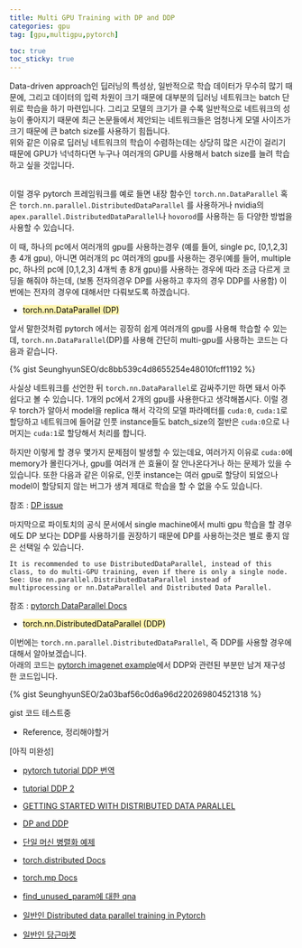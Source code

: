```yaml
---
title: Multi GPU Training with DP and DDP
categories: gpu
tag: [gpu,multigpu,pytorch]

toc: true
toc_sticky: true
---
```


Data-driven approach인 딥러닝의 특성상, 일반적으로 학습 데이터가 무수히 많기 때문에, 그리고 데이터의 입력 차원이 크기 때문에 대부분의 딥러닝 네트워크는 batch 단위로 학습을 하기 마련입니다.
그리고 모델의 크기가 클 수록 일반적으로 네트워크의 성능이 좋아지기 때문에 최근 논문들에서 제안되는 네트워크들은 엄청나게 모델 사이즈가 크기 때문에 큰 batch size를 사용하기 힘듭니다.<br>
위와 같은 이유로 딥러닝 네트워크의 학습이 수렴하는데는 상당히 많은 시간이 걸리기 때문에 GPU가 넉넉하다면 누구나 여러개의 GPU를 사용해서 batch size를 늘려 학습하고 싶을 것입니다.<br><br> 

이럴 경우 pytorch 프레임워크를 예로 들면 내장 함수인 ```torch.nn.DataParallel``` 혹은 ```torch.nn.parallel.DistributedDataParallel``` 를 사용하거나 nvidia의 ```apex.parallel.DistributedDataParallel```나 ```hovorod```를 사용하는 등 다양한 방법을 사용할 수 있습니다.

이 때, 하나의 pc에서 여러개의 gpu를 사용하는경우 (예를 들어, single pc, [0,1,2,3] 총 4개 gpu), 아니면 여러개의 pc 여러개의 gpu를 사용하는 경우(예를 들어, multiple pc, 하나의 pc에 [0,1,2,3] 4개씩 총 8개 gpu)를 사용하는 경우에 따라 조금 다르게 코딩을 해줘야 하는데, (보통 전자의경우 DP를 사용하고 후자의 경우 DDP를 사용함) 이번에는 전자의 경우에 대해서만 다뤄보도록 하겠습니다. 


- <mark style='background-color: #fff5b1'> torch.nn.DataParallel (DP) </mark>

앞서 말한것처럼 pytorch 에서는 굉장히 쉽게 여러개의 gpu를 사용해 학습할 수 있는데, ```torch.nn.DataParallel```(DP)를 사용해 간단히 multi-gpu를 사용하는 코드는 다음과 같습니다.<br>
  
  
{% gist SeunghyunSEO/dc8bb539c4d8655254e48010fcff1192 %}

사실상 네트워크를 선언한 뒤 ```torch.nn.DataParallel```로 감싸주기만 하면 돼서 아주 쉽다고 볼 수 있습니다.
1개의 pc에서 2개의 gpu를 사용한다고 생각해봅시다. 이럴 경우 torch가 알아서 model을 replica 해서 각각의 모델 파라메터를 ```cuda:0```, ```cuda:1```로 할당하고 네트워크에 들어갈 인풋 instance들도 batch_size의 절반은 ```cuda:0```으로 나머지는 ```cuda:1```로 할당해서 처리를 합니다.

하지만 이렇게 할 경우 몇가지 문제점이 발생할 수 있는데요, 여러가지 이유로 ```cuda:0```에 memory가 몰린다거나, gpu를 여러개 쓴 효율이 잘 안나온다거나 하는 문제가 있을 수 있습니다.
또한 다음과 같은 이유로, 인풋 instance는 여러 gpu로 할당이 되었으나 model이 할당되지 않는 버그가 생겨 제대로 학습을 할 수 없을 수도 있습니다.

참조 : [DP issue](https://github.com/pytorch/pytorch/issues/8637)

마지막으로 파이토치의 공식 문서에서 single machine에서 multi gpu 학습을 할 경우에도 DP 보다는 DDP를 사용하기를 권장하기 때문에 DP를 사용하는것은 별로 좋지 않은 선택일 수 있습니다. 

```
It is recommended to use DistributedDataParallel, instead of this class, to do multi-GPU training, even if there is only a single node. See: Use nn.parallel.DistributedDataParallel instead of multiprocessing or nn.DataParallel and Distributed Data Parallel.
```

참조 : [pytorch DataParallel Docs](https://pytorch.org/docs/stable/generated/torch.nn.DataParallel.html)

- <mark style='background-color: #fff5b1'> torch.nn.DistributedDataParallel (DDP) </mark>

이번에는 ```torch.nn.parallel.DistributedDataParallel```, 즉 DDP를 사용할 경우에 대해서 알아보겠습니다.<br>
아래의 코드는 [pytorch imagenet example](https://github.com/pytorch/examples/blob/792d336019a28a679e29cf174e10cee80ead8722/imagenet/main.py)에서 DDP와 관련된 부분만 남겨 재구성 한 코드입니다.

{% gist SeunghyunSEO/2a03baf56c0d6a96d220269804521318 %}

gist 코드 테스트중<br>


- Reference, 정리해야할거

[아직 미완성]

- [pytorch tutorial DDP 번역](https://9bow.github.io/PyTorch-tutorials-kr-0.3.1/intermediate/dist_tuto.html#id2)
- [tutorial DDP 2](https://tutorials.pytorch.kr/intermediate/dist_tuto.html) 

- [GETTING STARTED WITH DISTRIBUTED DATA PARALLEL](https://pytorch.org/tutorials/intermediate/ddp_tutorial.html)
- [DP and DDP](https://tutorials.pytorch.kr/beginner/dist_overview.html)

- [단일 머신 병렬화 예제](https://tutorials.pytorch.kr/intermediate/model_parallel_tutorial.html)
- [torch.distributed Docs](https://pytorch.org/docs/stable/distributed.html#environment-variable-initialization)

- [torch.mp Docs](https://pytorch.org/docs/stable/multiprocessing.html)

- [find_unused_param에 대한 qna](https://discuss.pytorch.org/t/how-to-create-multiple-distributeddataparallel-tasks-on-a-single-node/42687/2)

- [일반인 Distributed data parallel training in Pytorch](https://yangkky.github.io/2019/07/08/distributed-pytorch-tutorial.html)
- [일반인 당근마켓](https://medium.com/daangn/pytorch-multi-gpu-%ED%95%99%EC%8A%B5-%EC%A0%9C%EB%8C%80%EB%A1%9C-%ED%95%98%EA%B8%B0-27270617936b)

